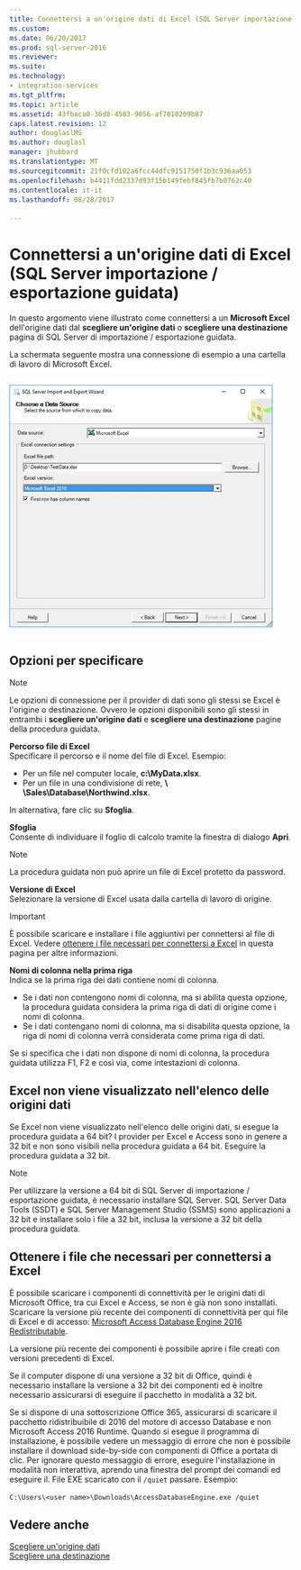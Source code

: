 ```yaml
---
title: Connettersi a un'origine dati di Excel (SQL Server importazione / esportazione guidata) | Documenti Microsoft
ms.custom: 
ms.date: 06/20/2017
ms.prod: sql-server-2016
ms.reviewer: 
ms.suite: 
ms.technology:
- integration-services
ms.tgt_pltfrm: 
ms.topic: article
ms.assetid: 43fbaca0-36d8-4583-9056-af7010209b87
caps.latest.revision: 12
author: douglaslMS
ms.author: douglasl
manager: jhubbard
ms.translationtype: MT
ms.sourcegitcommit: 21f0cfd102a6fcc44dfc9151750f1b3c936aa053
ms.openlocfilehash: b4411fdd2337d93f15b149febf845fb7b0762c40
ms.contentlocale: it-it
ms.lasthandoff: 08/28/2017

---
```

# <a name="connect-to-an-excel-data-source-sql-server-import-and-export-wizard"></a>Connettersi a un'origine dati di Excel (SQL Server importazione / esportazione guidata)
In questo argomento viene illustrato come connettersi a un **Microsoft Excel** dell'origine dati dal **scegliere un'origine dati** o **scegliere una destinazione** pagina di SQL Server di importazione / esportazione guidata.

La schermata seguente mostra una connessione di esempio a una cartella di lavoro di Microsoft Excel.

![Connessione di Excel](../../integration-services/import-export-data/media/excel-connection.png) 

## <a name="options-to-specify"></a>Opzioni per specificare

> [!NOTE]
> Le opzioni di connessione per il provider di dati sono gli stessi se Excel è l'origine o destinazione. Ovvero le opzioni disponibili sono gli stessi in entrambi i **scegliere un'origine dati** e **scegliere una destinazione** pagine della procedura guidata.

**Percorso file di Excel**  
 Specificare il percorso e il nome del file di Excel. Esempio:
-   Per un file nel computer locale, **c:\\MyData.xlsx**.
-   Per un file in una condivisione di rete,  **\\ \\Sales\\Database\\Northwind.xlsx**.

In alternativa, fare clic su **Sfoglia**.  
  
 **Sfoglia**  
 Consente di individuare il foglio di calcolo tramite la finestra di dialogo **Apri**.  

> [!NOTE]
> La procedura guidata non può aprire un file di Excel protetto da password.

 **Versione di Excel**  
Selezionare la versione di Excel usata dalla cartella di lavoro di origine.

> [!IMPORTANT]
> È possibile scaricare e installare i file aggiuntivi per connettersi al file di Excel. Vedere [ottenere i file necessari per connettersi a Excel](#officeDownloads) in questa pagina per altre informazioni.

**Nomi di colonna nella prima riga**  
Indica se la prima riga dei dati contiene nomi di colonna.
-   Se i dati non contengono nomi di colonna, ma si abilita questa opzione, la procedura guidata considera la prima riga di dati di origine come i nomi di colonna.
-   Se i dati contengano nomi di colonna, ma si disabilita questa opzione, la riga di nomi di colonna verrà considerata come prima riga di dati.

Se si specifica che i dati non dispone di nomi di colonna, la procedura guidata utilizza F1, F2 e così via, come intestazioni di colonna.

## <a name="i-dont-see-excel-in-the-list-of-data-sources"></a>Excel non viene visualizzato nell'elenco delle origini dati
Se Excel non viene visualizzato nell'elenco delle origini dati, si esegue la procedura guidata a 64 bit? I provider per Excel e Access sono in genere a 32 bit e non sono visibili nella procedura guidata a 64 bit. Eseguire la procedura guidata a 32 bit.

> [!NOTE]
> Per utilizzare la versione a 64 bit di SQL Server di importazione / esportazione guidata, è necessario installare SQL Server. SQL Server Data Tools (SSDT) e SQL Server Management Studio (SSMS) sono applicazioni a 32 bit e installare solo i file a 32 bit, inclusa la versione a 32 bit della procedura guidata.

## <a name="officeDownloads"></a>Ottenere i file che necessari per connettersi a Excel  
È possibile scaricare i componenti di connettività per le origini dati di Microsoft Office, tra cui Excel e Access, se non è già non sono installati. Scaricare la versione più recente dei componenti di connettività per qui file di Excel e di accesso: [Microsoft Access Database Engine 2016 Redistributable](https://www.microsoft.com/download/details.aspx?id=54920).
  
La versione più recente dei componenti è possibile aprire i file creati con versioni precedenti di Excel.

Se il computer dispone di una versione a 32 bit di Office, quindi è necessario installare la versione a 32 bit dei componenti ed è inoltre necessario assicurarsi di eseguire il pacchetto in modalità a 32 bit.

Se si dispone di una sottoscrizione Office 365, assicurarsi di scaricare il pacchetto ridistribuibile di 2016 del motore di accesso Database e non Microsoft Access 2016 Runtime. Quando si esegue il programma di installazione, è possibile vedere un messaggio di errore che non è possibile installare il download side-by-side con componenti di Office a portata di clic. Per ignorare questo messaggio di errore, eseguire l'installazione in modalità non interattiva, aprendo una finestra del prompt dei comandi ed eseguire il. File EXE scaricato con il `/quiet` passare. Esempio:

`C:\Users\<user name>\Downloads\AccessDatabaseEngine.exe /quiet`

## <a name="see-also"></a>Vedere anche
[Scegliere un'origine dati](../../integration-services/import-export-data/choose-a-data-source-sql-server-import-and-export-wizard.md)  
[Scegliere una destinazione](../../integration-services/import-export-data/choose-a-destination-sql-server-import-and-export-wizard.md)


